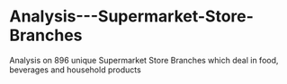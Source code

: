 # Analysis---Supermarket-Store-Branches
Analysis on 896 unique Supermarket Store Branches which deal in food, beverages and household products
